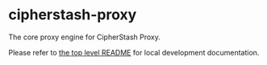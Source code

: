 # cipherstash-proxy

The core proxy engine for CipherStash Proxy.

Please refer to [the top level README](../../README.md) for local development documentation.
